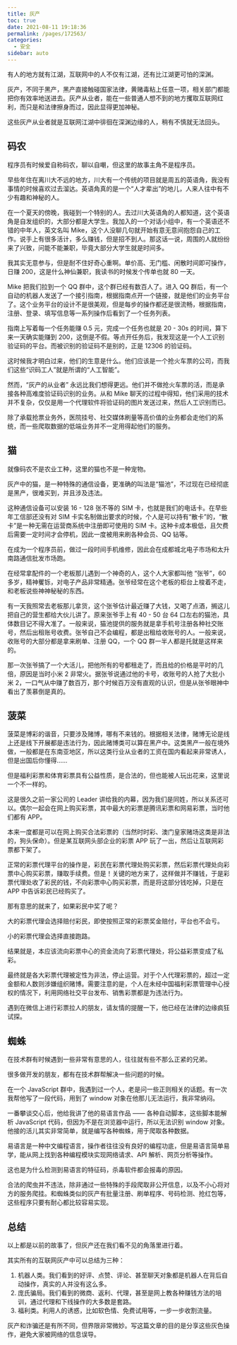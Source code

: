 ```yaml
---
title: 灰产
toc: true
date: 2021-08-11 19:18:36
permalink: /pages/172563/
categories:
  - 安全
sidebar: auto
---
```


有人的地方就有江湖，互联网中的人不仅有江湖，还有比江湖更可怕的深渊。

灰产，不同于黑产，黑产直接触碰国家法律，黄赌毒粘上任意一项，相关部门都能把你有效率地送进去。灰产从业者，能在一些普通人想不到的地方攫取互联网红利，而只是和法律擦身而过，因此显得更加神秘。

这些灰产从业者就是互联网江湖中徘徊在深渊边缘的人，稍有不慎就无法回头。

## 码农

程序员有时候爱自称码农，聊以自嘲，但这里的故事主角不是程序员。

早些年住在离川大不远的地方，川大有一个传统的项目就是周五的英语角，我没有事情的时候喜欢过去溜达。英语角真的是一个“人才辈出”的地儿，人来人往中有不少有趣和神秘的人。

在一个夏天的傍晚，我碰到一个特别的人。去过川大英语角的人都知道，这个英语角是自发组织的，大部分都是大学生。我加入的一个对话小组中，有一个英语还不错的中年人，英文名叫 Mike，这个人没聊几句就开始有意无意间抱怨自己的工作。说手上有很多活计，多么赚钱，但是招不到人。那这话一说，周围的人就纷纷来了兴致，问能不能兼职，毕竟大部分大学生就是时间多。

我其实无意参与，但是耐不住好奇心重啊。单价高、无门槛、闲散时间即可操作，日赚 200，这是什么神仙兼职，我读书的时候发个传单也就 80 一天。

Mike 把我们拉到一个 QQ 群中，这个群已经有数百人了。进入 QQ 群后，有一个自动的机器人发送了一个接引指南，根据指南点开一个链接，就是他们的业务平台了。这个业务平台的设计不是很美观，但是每步的操作都还是很流畅，根据指南，注册、登录、填写信息等一系列操作后看到了一个任务列表。

指南上写着每一个任务能赚 0.5 元，完成一个任务也就是 20 - 30s 的时间，算下来一天确实能赚到 200，这倒是不假。等点开任务后，我发现这是一个人工识别验证码的平台。而被识别的验证码不是别的，正是 12306 的验证码。

这时候我才明白过来，他们的生意是什么。他们应该是一个抢火车票的公司，而我们这些“识码工人”就是所谓的“人工智能”。

然而，“灰产的从业者” 永远比我们想得更远。他们并不做抢火车票的活，而是承接各种高难度验证码识别的业务。从和 Mike 聊天的过程中得知，他们采用的技术并不复杂，仅仅是用一个代理软件将验证码的图片发送过来，然后人工识别而已。

除了承载抢票业务外，医院挂号、社交媒体刷量等高价值的业务都会走他们的系统，而一些爬取数据的低端业务并不一定用得起他们的服务。

## 猫

就像码农不是农业工种，这里的猫也不是一种宠物。

灰产中的猫，是一种特殊的通信设备，更准确的叫法是“猫池”，不过现在已经彻底是黑产，很难买到，并且涉及违法。

这种通信设备可以安装 16 - 128 张不等的 SIM 卡，也就是我们的电话卡。在早些年工信部还没有对 SIM 卡实名制做出要求的时候，个人是可以持有“散卡”的，“散卡”是一种无需在运营商系统中注册即可使用的 SIM 卡。这种卡成本极低，且欠费后需要一定时间才会停机，因此一度被用来刷各种会员、QQ 钻等。

在成为一个程序员前，做过一段时间手机维修，因此会在成都城北电子市场和太升南路通信批发市场跑。

在经常拿配件的一个老板那儿遇到一个神奇的人，这个人大家都叫他 “张爷”，60多岁，精神矍铄，对电子产品非常精通。张爷经常在这个老板的柜台上梭着不走，和老板说些神神秘秘的东西。

有一天我照常去老板那儿拿货，这个张爷估计最近赚了大钱，又喝了点酒，搁这儿把自己的营生都给大伙儿讲了。原来张爷手上有 40 - 50 台 64 口左右的猫池，具体数目记不得大准了。一般来说，猫池提供的服务就是拿手机号注册各种社交账号，然后出租账号收费。张爷自己不会编程，都是出租给收账号的人。一般来说，收账号的大部分都是拿来刷单、注册 QQ，一个 QQ 群一半人都是托就是这样来的。

那一次张爷搞了一个大活儿，把他所有的号都租走了，而且给的价格是平时的几倍，原因是当时小米 2 非常火。据张爷说通过他的卡号，收账号的人抢了大批小米 2，一口气从中赚了数百万，那个时候百万没有直观的认识，但是从张爷眼神中看出了羡慕倒是真的。

## 菠菜

菠菜是博彩的谐音，只要涉及赌博，哪有不来钱的。根据相关法律，赌博无论是线上还是线下开展都是违法行为，因此赌博类可以算在黑产中。这类黑产一般在境外做，一般都是在东南亚地区，所以这类行业从业者的工资在国内看起来非常诱人，但是出国后你懂得……

但是福利彩票和体育彩票具有公益性质，是合法的，但也能被人玩出花来，这里说一个不一样的。

这是很久之前一家公司的 Leader 讲给我的内幕，因为我们是同姓，所以关系还可以。偶尔一起会在网上购买彩票，其中最大的彩票是腾讯彩票和网易彩票，当时他们都有 APP。

本来一度都是可以在网上购买合法彩票的（当然时时彩、澳门皇家赌场这类是非法的，狗头保命）。但是某互联网头部企业的彩票 APP 玩了一出，然后让互联网彩票都下架了。

正常的彩票代理平台的操作是，彩民在彩票代理处购买彩票，然后彩票代理处向彩票中心购买彩票，赚取手续费。但是！关键的地方来了，这样做并不赚钱，于是彩票代理处收了彩民的钱，不向彩票中心购买彩票，而是将这部分钱吃掉，只是在 APP 中告诉彩民已经购买了。

那有意思的就来了，如果彩民中奖了呢？

大的彩票代理会选择赔付彩民，即使按照正常的彩票奖金赔付，平台也不会亏。

小的彩票代理会选择直接跑路。

结果就是，本应该流向彩票中心的资金流向了彩票代理处，将公益彩票变成了私彩。

最终就是各大彩票代理被定性为非法，停止运营。对于个人代理彩票的，超过一定金额和人数则涉嫌组织赌博。需要注意的是，个人在未经中国福利彩票管理中心授权的情况下，利用网络社交平台发布、销售彩票都是为违法行为。

遇到在微信上进行彩票拉人的朋友，请友情的提醒一下，他已经在法律的边缘疯狂试探。

## 蜘蛛

在技术群有时候遇到一些非常有意思的人，往往就有些不那么正紧的兄弟。

很多做开发的朋友，都有在技术群帮解决一些问题的时候。

在一个 JavaScript 群中，我遇到过一个人，老是问一些正则相关的话题。有一次我帮他写了一段代码，用到了 window 对象在他那儿无法运行，我非常纳闷。

一番攀谈交心后，他给我讲了他的易语言作品 —— 各种自动脚本，这些脚本能解析 JavaScript 代码，但因为不是在浏览器中运行，所以无法识别 window 对象。他接的活儿其实非常简单，就是编写各种蜘蛛，用于爬取各种数据。

易语言是一种中文编程语言，操作者往往没有良好的编程功底，但是易语言简单易学，能从网上找到各种编程模块实现网络请求、API 解析、网页分析等操作。

这也是为什么检测到易语言的特征码，杀毒软件都会报毒的原因。

合法的爬虫并不违法，除非通过一些特殊的手段爬取非公开信息，以及不小心将对方的服务爬挂。和蜘蛛类似的灰产有批量注册、刷单程序、号码检测、抢红包等，这些程序只要有耐心都比较容易实现。



## 总结

以上都是以前的故事了，但灰产还在我们看不见的角落里进行着。

其实所有的互联网灰产中可以总结为三种：

1. 机器人类。我们看到的好评、点赞、评论、甚至聊天对象都是机器人在背后自动操作，真实的人并没有这么多。
2. 庞氏骗局。我们看到的微商、返利、代理，甚至是网上教各种赚钱方法的培训，通过代理和下线操作的大多数是套路。
3. 福利类。利用人的诱惑，比如软色情、免费试用等，一步一步收割流量。

灰产和诈骗还是有所不同，但界限非常微妙。写这篇文章的目的是分享这些灰色操作，避免大家被网络的信息误导。
